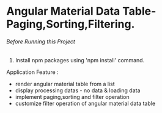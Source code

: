 # Angular Material Data Table-Paging,Sorting,Filtering.

###### Before Running this Project
 1. Install npm packages using 'npm install' command.
  
Application Feature : 
- render angular material table from a list
- display processing datas - no data & loading data
- implement paging,sorting and filter operation
- customize filter operation of angular material data table
 
 
